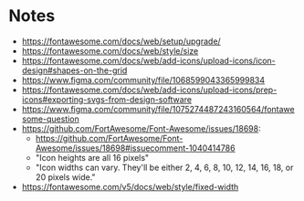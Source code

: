 # Notes

- https://fontawesome.com/docs/web/setup/upgrade/
- https://fontawesome.com/docs/web/style/size
- https://fontawesome.com/docs/web/add-icons/upload-icons/icon-design#shapes-on-the-grid
- https://www.figma.com/community/file/1068599043365999834
- https://fontawesome.com/docs/web/add-icons/upload-icons/prep-icons#exporting-svgs-from-design-software
- https://www.figma.com/community/file/1075274487243160564/fontawesome-question
- https://github.com/FortAwesome/Font-Awesome/issues/18698:
  - https://github.com/FortAwesome/Font-Awesome/issues/18698#issuecomment-1040414786
  - "Icon heights are all 16 pixels"
  - "Icon widths can vary. They'll be either 2, 4, 6, 8, 10, 12, 14, 16, 18, or 20 pixels wide."
- https://fontawesome.com/v5/docs/web/style/fixed-width
